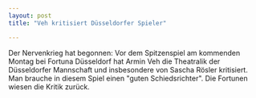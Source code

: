 ```yaml
---
layout: post
title: "Veh kritisiert Düsseldorfer Spieler"

---
```


Der Nervenkrieg hat begonnen: Vor dem Spitzenspiel am kommenden Montag bei Fortuna Düsseldorf hat Armin Veh die Theatralik der Düsseldorfer Mannschaft und insbesondere von Sascha Rösler kritisiert. Man brauche in diesem Spiel einen "guten Schiedsrichter". Die Fortunen wiesen die Kritik zurück.


